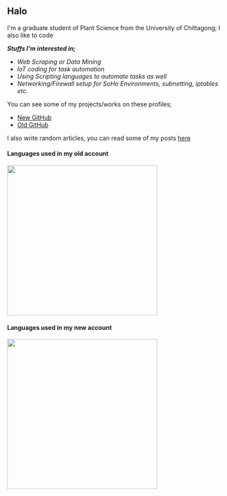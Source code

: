 ## Halo

I'm a graduate student of Plant Science from the University of Chittagong; I also like to code

***Stuffs I'm interested in;***

- _Web Scraping or Data Mining_
- _IoT coding for task automation_
- _Using Scripting languages to automate tasks as well_
- _Networking/Firewall setup for SoHo Environments, subnetting, iptables etc._

You can see some of my projects/works on these profiles;

- [New GitHub](https://github.com/samiulahmedjoy?tab=repositories)
- [Old GitHub](https://github.com/samiuljoy?tab=repositories)

I also write random articles, you can read some of my posts [here](https://samiuljoy.github.io)

<p align="center">
    <h4>Languages used in my old account</h4>
    <img width="350" src="https://camo.githubusercontent.com/8330a57fe9917f17ba7fbd477119611e8f4b9f4e091351bb7743bbd6ba5a5f54/68747470733a2f2f6769746875622d726561646d652d73746174732e76657263656c2e6170702f6170692f746f702d6c616e67732f3f757365726e616d653d73616d69756c6a6f79266c616e67735f636f756e743d3230266c61796f75743d636f6d70616374" />
    <h4>Languages used in my new account</h4>
    <img width="350" src="https://camo.githubusercontent.com/3e377f07ec1717a4cef2fe611034878b5bfd1f9e1d71c4e83d9da39b55c4dade/68747470733a2f2f6769746875622d726561646d652d73746174732e76657263656c2e6170702f6170692f746f702d6c616e67732f3f757365726e616d653d73616d69756c61686d65646a6f79266c61796f75743d636f6d70616374" />
</p>
